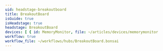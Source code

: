 ```yaml
---
uid: headstage-breakoutboard
title: BreakoutBoard
isGuide: true
isHeadstage: true
headstage: BreakoutBoard
devices: [ { id: MemoryMonitor, file: ~/articles/devices/memorymonitor }, { id: Heartbeat, file: ~/articles/devices/heartbeat }, { id: DigitalIO, file: ~/articles/devices/breakoutdigitalio } , { id: AnalogIO, file: ~/articles/devices/breakoutanalogio } ]
workflow: true
workflow_file: ~/workflows/hubs/BreakoutBoard.bonsai
---
```

